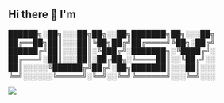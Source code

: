 ## Hi there 👋 I'm 

██████╗░██╗░░░██╗██╗░░██╗███████╗██╗░░░██╗
██╔══██╗██║░░░██║╚██╗██╔╝██╔════╝╚██╗░██╔╝
██████╔╝██║░░░██║░╚███╔╝░███████╗░╚████╔╝░
██╔═══╝░██║░░░██║░██╔██╗░╚════██║░░╚██╔╝░░
██║░░░░░╚██████╔╝██╔╝░██╗███████║░░░██║░░░
╚═╝░░░░░░╚═════╝░╚═╝░░╚═╝╚══════╝░░░╚═╝░░░
                                          

[![](https://visitcount.itsvg.in/api?id=PUXSY&label=Profile%20Views&color=7&icon=0&pretty=true)](https://visitcount.itsvg.in)

